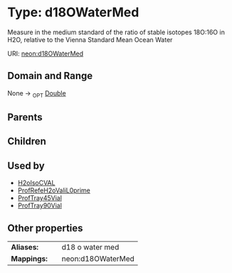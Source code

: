 
# Type: d18OWaterMed


Measure in the medium standard of the ratio of stable isotopes 18O:16O in H2O, relative to the Vienna Standard Mean Ocean Water

URI: [neon:d18OWaterMed](https://data.neonscience.org/d18OWaterMed)


## Domain and Range

None ->  <sub>OPT</sub> [Double](types/Double.md)

## Parents


## Children


## Used by

 * [H2oIsoCVAL](H2oIsoCVAL.md)
 * [ProfRefeH2oValiL0prime](ProfRefeH2oValiL0prime.md)
 * [ProfTray45Vial](ProfTray45Vial.md)
 * [ProfTray90Vial](ProfTray90Vial.md)

## Other properties

|  |  |  |
| --- | --- | --- |
| **Aliases:** | | d18 o water med |
| **Mappings:** | | neon:d18OWaterMed |

